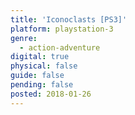 ```yaml
---
title: 'Iconoclasts [PS3]'
platform: playstation-3
genre:
  - action-adventure
digital: true
physical: false
guide: false
pending: false
posted: 2018-01-26
---
```

